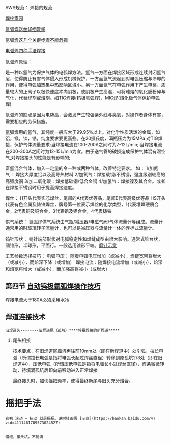 
AWS规范： 焊接的规范

[焊接家园](http://www.rjghome.com/forum.php?gid=14)

[氩弧焊送丝详细教学](https://haokan.baidu.com/v?pd=wisenatural&vid=533902272452548469)

[氩弧焊这几个关键步骤不能忽视](http://www.sohu.com/a/338414810_120083912)

[电弧焊四种手法焊接](https://haokan.baidu.com/v?vid=5870949376574307545)

氩弧焊原理：

是一种以氩气为保护气体的电弧焊方法。氩气一方面在焊接区域形成连续封闭氩气层，使得防止有害气体侵入形成机械保护，一方面氩气流起到对电弧压缩与冷却的作用，使得电弧加热集中热影响区域小。另一方面氩气在电弧作用下产生电离，质量较大的正离子以极快速度冲向阴极，使阴极产生高温，可将难熔的氧化膜粉碎与气化，代替焊剂或熔剂。如TIG焊接(钨极氩弧焊)，MIG焊(熔化极气体保护电弧焊)

氩弧焊的缺点是因为电势高，会激发产生较强紫外线与臭氧，对操作者身体有害，需要相应的劳保措施。

氩弧焊用的氩气，其纯度一般应大于99.95%以上。对化学性质活泼的金属，如铝，镁，钛，锆，纯度要求要更高些。在20摄氏度，满瓶压力为15MPa
对TIG焊接，保护气体流量要求:当焊接电流在100-200A之间时为7-12L/min;:当焊接电流在200-300A之间时为12-15L/min为宜。由于送气管的破损造成保护气体混有湿空气,对焊接接头的性能是有影响的;

富氩混合气体，加入一定量的令一种或两种气体，改善特定要求。 如：
  1/加氦气： 焊接大厚度铝以及高导热材料
  2/加氧气：焊接碳钢/不锈钢，强度级别较高的高强度钢
  3/加二氧化碳：焊接低碳钢/低合金钢
  4/加氢气：焊接镍及其合金。或者在焊接不锈钢时用于提高焊接速度。

焊丝：
   H开头代表实芯焊丝，尾部的A代表优等品，尾部E代表高级优等品
   HS开头代表有色金属及铸铁焊丝，牌号第一位表示焊丝的化学类型，1代表堆焊硬质合金，2代表铜及铜合金，3代表铝及铝合金，4代表铸铁 

供气系统：
    氩弧焊供气系统由气瓶/减压器/电磁气阀/气体流量计等组成。流量计通常用的时玻璃转子流量计，也可以是减压器与流量计一体的浮标式流量计。

钨针形状：
    钨针端部形状对电弧稳定性和焊缝成型由很大影响。通常式锥台状，圆锥形，半球形，平面行。一般选用锥形平端。[磨针示意](https://v.qq.com/x/page/q07248yiebt.html)


工艺参数选择技巧：
    电弧电压： 随着电弧电压增加（或减小），焊缝宽带将增大（或减小），而熔深下降（或增加）
    焊接电流：随焊接电流增加（或减小），熔深和熔宽将增大（或减小），而加强高将减小（或增大）

## 第四节 [自动钨极氩弧焊操作技巧](http://m.ndlib.cn/03/html/readerBook.html?type=1&resourceId=292498&resType=1&name=%E6%B0%A9%E5%BC%A7%E7%84%8A%E5%B7%A5%E8%89%BA%E4%B8%8E%E6%93%8D%E4%BD%9C%E6%8A%80%E5%B7%A7(%E7%84%8A%E6%8E%A5%E5%B7%A5%E8%89%BA%E4%B8%8E%E6%93%8D%E4%BD%9C%E6%8A%80%E5%B7%A7%E4%B8%9B%E4%B9%A6)&chapterId=2087907)

焊接电流大于180A必须采用水冷


## 焊道连接技术

    旧焊道头--------旧焊道尾（孤坑）****将要焊接的新焊道*****

1. 尾头相接

    技术要点，在旧焊道尾孤坑再往前10mm处（即在新焊道中）处引弧，拉长电弧（所谓拉长电弧是指将电弧长超过焊丝直径）转移到原孤坑2/3处（即在旧焊道中），压低电弧（所谓压低电弧是指将电弧长小过焊丝直径），焊条微微转动，待填满孤坑后即向前移动进入正常焊接

    最终接头时，加快摇把频率，使得最终新尾与旧头充分熔合。


# 摇把手法

    瓷嘴 滚动 + 扭动 就是摇把。逆时针画圆 [示意](https://haokan.baidu.com/v?vid=4111461709573024527)


    偏缝，接头坑，不饱满